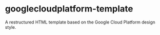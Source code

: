 # googlecloudplatform-template
A restructured HTML template based on the Google Cloud Platform design style. 
